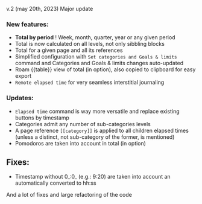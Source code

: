 v.2 (may 20th, 2023) Major update
### New features:
  - **Total by period** ! Week, month, quarter, year or any given period
  - Total is now calculated on all levels, not only sibbling blocks
  - Total for a given page and all its references
  - Simplified configuration with `Set categories and Goals & limits` command and Categories and Goals & limits changes auto-updated
  - Roam {{table}} view of total (in option), also copied to clipboard for easy export
  - `Remote elapsed time` for very seamless interstitial journaling

### Updates:
  - `Elapsed time` command is way more versatile and replace existing buttons by timestamp
  - Categories admit any number of sub-categories levels
  - A page reference `[[category]]` is applied to all children elapsed times (unless a distinct, not sub-category of the former, is mentioned)
  - Pomodoros are taken into account in total (in option)

## Fixes:
  - Timestamp without 0_:0_ (e.g.: 9:20) are taken into account an automatically converted to hh:ss

And a lot of fixes and large refactoring of the code
